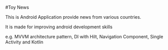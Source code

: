 #Toy News

This is Android Application provide news from various countries.

It is made for improving android development skills

e.g. MVVM architecture pattern, DI with Hilt, Navigation Component, Single Activity  and Kotlin
